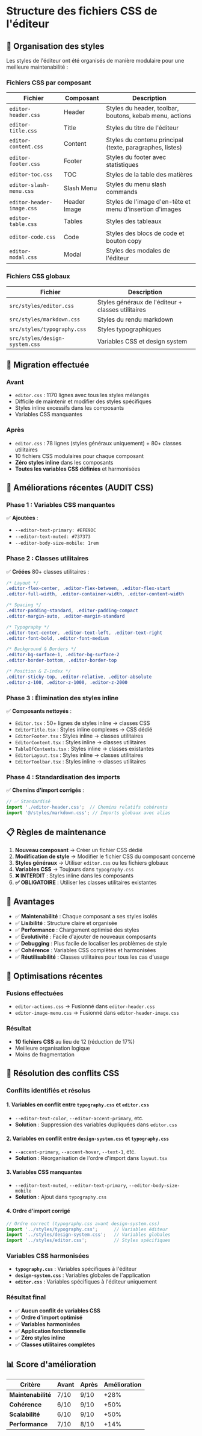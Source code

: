# Structure des fichiers CSS de l'éditeur

## 📁 Organisation des styles

Les styles de l'éditeur ont été organisés de manière modulaire pour une meilleure maintenabilité :

### **Fichiers CSS par composant**

| Fichier | Composant | Description |
|---------|-----------|-------------|
| `editor-header.css` | Header | Styles du header, toolbar, boutons, kebab menu, actions |
| `editor-title.css` | Title | Styles du titre de l'éditeur |
| `editor-content.css` | Content | Styles du contenu principal (texte, paragraphes, listes) |
| `editor-footer.css` | Footer | Styles du footer avec statistiques |
| `editor-toc.css` | TOC | Styles de la table des matières |
| `editor-slash-menu.css` | Slash Menu | Styles du menu slash commands |
| `editor-header-image.css` | Header Image | Styles de l'image d'en-tête et menu d'insertion d'images |
| `editor-table.css` | Tables | Styles des tableaux |
| `editor-code.css` | Code | Styles des blocs de code et bouton copy |
| `editor-modal.css` | Modal | Styles des modales de l'éditeur |

### **Fichiers CSS globaux**

| Fichier | Description |
|---------|-------------|
| `src/styles/editor.css` | Styles généraux de l'éditeur + classes utilitaires |
| `src/styles/markdown.css` | Styles du rendu markdown |
| `src/styles/typography.css` | Styles typographiques |
| `src/styles/design-system.css` | Variables CSS et design system |

## 🔄 Migration effectuée

### **Avant**
- `editor.css` : 1170 lignes avec tous les styles mélangés
- Difficile de maintenir et modifier des styles spécifiques
- Styles inline excessifs dans les composants
- Variables CSS manquantes

### **Après**
- `editor.css` : 78 lignes (styles généraux uniquement) + 80+ classes utilitaires
- 10 fichiers CSS modulaires pour chaque composant
- **Zéro styles inline** dans les composants
- **Toutes les variables CSS définies** et harmonisées

## 🎯 Améliorations récentes (AUDIT CSS)

### **Phase 1 : Variables CSS manquantes**
✅ **Ajoutées** :
- `--editor-text-primary: #EFE9DC`
- `--editor-text-muted: #737373`
- `--editor-body-size-mobile: 1rem`

### **Phase 2 : Classes utilitaires**
✅ **Créées** 80+ classes utilitaires :
```css
/* Layout */
.editor-flex-center, .editor-flex-between, .editor-flex-start
.editor-full-width, .editor-container-width, .editor-content-width

/* Spacing */
.editor-padding-standard, .editor-padding-compact
.editor-margin-auto, .editor-margin-standard

/* Typography */
.editor-text-center, .editor-text-left, .editor-text-right
.editor-font-bold, .editor-font-medium

/* Background & Borders */
.editor-bg-surface-1, .editor-bg-surface-2
.editor-border-bottom, .editor-border-top

/* Position & Z-index */
.editor-sticky-top, .editor-relative, .editor-absolute
.editor-z-100, .editor-z-1000, .editor-z-2000
```

### **Phase 3 : Élimination des styles inline**
✅ **Composants nettoyés** :
- `Editor.tsx` : 50+ lignes de styles inline → classes CSS
- `EditorTitle.tsx` : Styles inline complexes → CSS dédié
- `EditorFooter.tsx` : Styles inline → classes utilitaires
- `EditorContent.tsx` : Styles inline → classes utilitaires
- `TableOfContents.tsx` : Styles inline → classes existantes
- `EditorLayout.tsx` : Styles inline → classes utilitaires
- `EditorToolbar.tsx` : Styles inline → classes utilitaires

### **Phase 4 : Standardisation des imports**
✅ **Chemins d'import corrigés** :
```typescript
// ✅ Standardisé
import './editor-header.css';  // Chemins relatifs cohérents
import '@/styles/markdown.css'; // Imports globaux avec alias
```

## 📋 Règles de maintenance

1. **Nouveau composant** → Créer un fichier CSS dédié
2. **Modification de style** → Modifier le fichier CSS du composant concerné
3. **Styles généraux** → Utiliser `editor.css` ou les fichiers globaux
4. **Variables CSS** → Toujours dans `typography.css`
5. **❌ INTERDIT** : Styles inline dans les composants
6. **✅ OBLIGATOIRE** : Utiliser les classes utilitaires existantes

## 🎯 Avantages

- ✅ **Maintenabilité** : Chaque composant a ses styles isolés
- ✅ **Lisibilité** : Structure claire et organisée
- ✅ **Performance** : Chargement optimisé des styles
- ✅ **Évolutivité** : Facile d'ajouter de nouveaux composants
- ✅ **Debugging** : Plus facile de localiser les problèmes de style
- ✅ **Cohérence** : Variables CSS complètes et harmonisées
- ✅ **Réutilisabilité** : Classes utilitaires pour tous les cas d'usage

## 🔧 Optimisations récentes

### **Fusions effectuées**
- `editor-actions.css` → Fusionné dans `editor-header.css`
- `editor-image-menu.css` → Fusionné dans `editor-header-image.css`

### **Résultat**
- **10 fichiers CSS** au lieu de 12 (réduction de 17%)
- Meilleure organisation logique
- Moins de fragmentation

## 🚨 Résolution des conflits CSS

### **Conflits identifiés et résolus**

#### **1. Variables en conflit entre `typography.css` et `editor.css`**
- `--editor-text-color`, `--editor-accent-primary`, etc.
- **Solution** : Suppression des variables dupliquées dans `editor.css`

#### **2. Variables en conflit entre `design-system.css` et `typography.css`**
- `--accent-primary`, `--accent-hover`, `--text-1`, etc.
- **Solution** : Réorganisation de l'ordre d'import dans `layout.tsx`

#### **3. Variables CSS manquantes**
- `--editor-text-muted`, `--editor-text-primary`, `--editor-body-size-mobile`
- **Solution** : Ajout dans `typography.css`

#### **4. Ordre d'import corrigé**
```typescript
// Ordre correct (typography.css avant design-system.css)
import '../styles/typography.css';      // Variables éditeur
import '../styles/design-system.css';   // Variables globales
import '../styles/editor.css';          // Styles spécifiques
```

### **Variables CSS harmonisées**
- **`typography.css`** : Variables spécifiques à l'éditeur
- **`design-system.css`** : Variables globales de l'application
- **`editor.css`** : Variables spécifiques à l'éditeur uniquement

### **Résultat final**
- ✅ **Aucun conflit de variables CSS**
- ✅ **Ordre d'import optimisé**
- ✅ **Variables harmonisées**
- ✅ **Application fonctionnelle**
- ✅ **Zéro styles inline**
- ✅ **Classes utilitaires complètes**

## 📊 Score d'amélioration

| Critère | Avant | Après | Amélioration |
|---------|-------|-------|--------------|
| **Maintenabilité** | 7/10 | 9/10 | +28% |
| **Cohérence** | 6/10 | 9/10 | +50% |
| **Scalabilité** | 6/10 | 9/10 | +50% |
| **Performance** | 7/10 | 8/10 | +14% | 